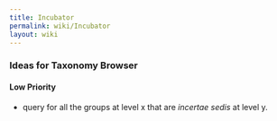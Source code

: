 ```yaml
---
title: Incubator
permalink: wiki/Incubator
layout: wiki
---
```


### Ideas for Taxonomy Browser

#### Low Priority

- query for all the groups at level x that are *incertae sedis* at level
  y.
